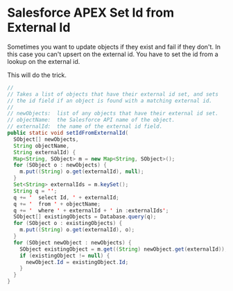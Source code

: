 # Salesforce APEX Set Id from External Id

Sometimes you want to update objects if they exist and fail if they
don't. In this case you can't upsert on the external id. You have to
set the id from a lookup on the external id.

This will do the trick.

```java
//
// Takes a list of objects that have their external id set, and sets
// the id field if an object is found with a matching external id.
//
// newObjects:  list of any objects that have their external id set.
// objectName:  the Salesforce API name of the object.
// externalId:  the name of the external id field.
public static void setIdFromExternalId(
  SObject[] newObjects,
  String objectName,
  String externalId) {
  Map<String, SObject> m = new Map<String, SObject>();
  for (SObject o : newObjects) {
    m.put((String) o.get(externalId), null);
  }
  Set<String> externalIds = m.keySet();
  String q = '';
  q += '  select Id, ' + externalId;
  q += '  from ' + objectName;
  q += '  where ' + externalId + ' in :externalIds';
  SObject[] existingObjects = Database.query(q);
  for (SObject o : existingObjects) {
    m.put((String) o.get(externalId), o);
  }
  for (SObject newObject : newObjects) {
    SObject existingObject = m.get((String) newObject.get(externalId));
    if (existingObject != null) {
      newObject.Id = existingObject.Id;
    }
  }
}
```
